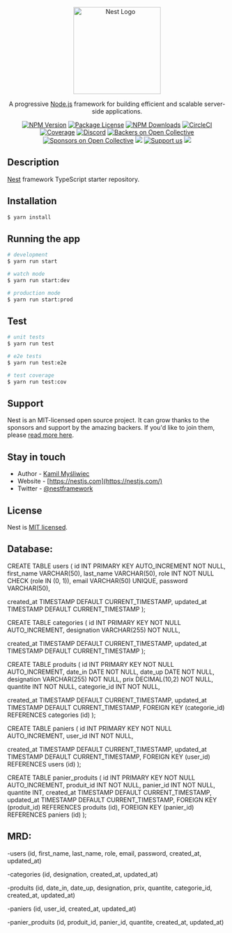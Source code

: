 <p align="center">
  <a href="http://nestjs.com/" target="blank"><img src="https://nestjs.com/img/logo-small.svg" width="200" alt="Nest Logo" /></a>
</p>

[circleci-image]: https://img.shields.io/circleci/build/github/nestjs/nest/master?token=abc123def456
[circleci-url]: https://circleci.com/gh/nestjs/nest

  <p align="center">A progressive <a href="http://nodejs.org" target="_blank">Node.js</a> framework for building efficient and scalable server-side applications.</p>
    <p align="center">
<a href="https://www.npmjs.com/~nestjscore" target="_blank"><img src="https://img.shields.io/npm/v/@nestjs/core.svg" alt="NPM Version" /></a>
<a href="https://www.npmjs.com/~nestjscore" target="_blank"><img src="https://img.shields.io/npm/l/@nestjs/core.svg" alt="Package License" /></a>
<a href="https://www.npmjs.com/~nestjscore" target="_blank"><img src="https://img.shields.io/npm/dm/@nestjs/common.svg" alt="NPM Downloads" /></a>
<a href="https://circleci.com/gh/nestjs/nest" target="_blank"><img src="https://img.shields.io/circleci/build/github/nestjs/nest/master" alt="CircleCI" /></a>
<a href="https://coveralls.io/github/nestjs/nest?branch=master" target="_blank"><img src="https://coveralls.io/repos/github/nestjs/nest/badge.svg?branch=master#9" alt="Coverage" /></a>
<a href="https://discord.gg/G7Qnnhy" target="_blank"><img src="https://img.shields.io/badge/discord-online-brightgreen.svg" alt="Discord"/></a>
<a href="https://opencollective.com/nest#backer" target="_blank"><img src="https://opencollective.com/nest/backers/badge.svg" alt="Backers on Open Collective" /></a>
<a href="https://opencollective.com/nest#sponsor" target="_blank"><img src="https://opencollective.com/nest/sponsors/badge.svg" alt="Sponsors on Open Collective" /></a>
  <a href="https://paypal.me/kamilmysliwiec" target="_blank"><img src="https://img.shields.io/badge/Donate-PayPal-ff3f59.svg"/></a>
    <a href="https://opencollective.com/nest#sponsor"  target="_blank"><img src="https://img.shields.io/badge/Support%20us-Open%20Collective-41B883.svg" alt="Support us"></a>
  <a href="https://twitter.com/nestframework" target="_blank"><img src="https://img.shields.io/twitter/follow/nestframework.svg?style=social&label=Follow"></a>
</p>
  <!--[![Backers on Open Collective](https://opencollective.com/nest/backers/badge.svg)](https://opencollective.com/nest#backer)
  [![Sponsors on Open Collective](https://opencollective.com/nest/sponsors/badge.svg)](https://opencollective.com/nest#sponsor)-->

## Description

[Nest](https://github.com/nestjs/nest) framework TypeScript starter repository.

## Installation

```bash
$ yarn install
```

## Running the app

```bash
# development
$ yarn run start

# watch mode
$ yarn run start:dev

# production mode
$ yarn run start:prod
```

## Test

```bash
# unit tests
$ yarn run test

# e2e tests
$ yarn run test:e2e

# test coverage
$ yarn run test:cov
```

## Support

Nest is an MIT-licensed open source project. It can grow thanks to the sponsors and support by the amazing backers. If you'd like to join them, please [read more here](https://docs.nestjs.com/support).

## Stay in touch

- Author - [Kamil Myśliwiec](https://kamilmysliwiec.com)
- Website - [https://nestjs.com](https://nestjs.com/)
- Twitter - [@nestframework](https://twitter.com/nestframework)

## License

Nest is [MIT licensed](LICENSE).

## Database:
CREATE TABLE users (
id INT PRIMARY KEY AUTO_INCREMENT NOT NULL,
first_name VARCHAR(50),
last_name VARCHAR(50),
role INT NOT NULL CHECK (role IN (0, 1)),
email VARCHAR(50) UNIQUE,
password VARCHAR(50),

created_at TIMESTAMP DEFAULT CURRENT_TIMESTAMP,
updated_at TIMESTAMP DEFAULT CURRENT_TIMESTAMP
);

CREATE TABLE categories (
id INT PRIMARY KEY NOT NULL AUTO_INCREMENT,
designation VARCHAR(255) NOT NULL,

created_at TIMESTAMP DEFAULT CURRENT_TIMESTAMP,
updated_at TIMESTAMP DEFAULT CURRENT_TIMESTAMP
);

CREATE TABLE produits (
id INT PRIMARY KEY NOT NULL AUTO_INCREMENT,
date_in DATE NOT NULL,
date_up DATE NOT NULL,
designation VARCHAR(255) NOT NULL,
prix DECIMAL(10,2) NOT NULL,
quantite INT NOT NULL,
categorie_id INT NOT NULL,

created_at TIMESTAMP DEFAULT CURRENT_TIMESTAMP,
updated_at TIMESTAMP DEFAULT CURRENT_TIMESTAMP,
FOREIGN KEY (categorie_id) REFERENCES categories (id)
);

CREATE TABLE paniers (
id INT PRIMARY KEY NOT NULL AUTO_INCREMENT,
user_id INT NOT NULL,

created_at TIMESTAMP DEFAULT CURRENT_TIMESTAMP,
updated_at TIMESTAMP DEFAULT CURRENT_TIMESTAMP,
FOREIGN KEY (user_id) REFERENCES users (id)
);

CREATE TABLE panier_produits (
id INT PRIMARY KEY NOT NULL AUTO_INCREMENT,
produit_id INT NOT NULL,
panier_id INT NOT NULL,
quantite INT,
created_at TIMESTAMP DEFAULT CURRENT_TIMESTAMP,
updated_at TIMESTAMP DEFAULT CURRENT_TIMESTAMP,
FOREIGN KEY (produit_id) REFERENCES produits (id),
FOREIGN KEY (panier_id) REFERENCES paniers (id)
);

## MRD:

-users (id, first_name, last_name, role, email, password, created_at, updated_at)

-categories (id, designation, created_at, updated_at)

-produits (id, date_in, date_up, designation, prix, quantite, categorie_id, created_at, updated_at)

-paniers (id, user_id, created_at, updated_at)

-panier_produits (id, produit_id, panier_id, quantite, created_at, updated_at)
